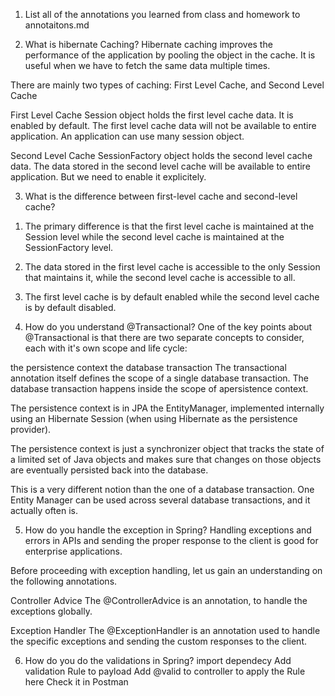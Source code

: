 1.  List all of the annotations you learned from class and homework to 
annotaitons.md

2.  What is hibernate Caching?
Hibernate caching improves the performance of the application by pooling the object in the cache. It is useful when we have to fetch the same data multiple times.

There are mainly two types of caching:
First Level Cache, and Second Level Cache

First Level Cache
Session object holds the first level cache data. It is enabled by default. The first level cache data will not be available to entire application. An application can use many session object.

Second Level Cache
SessionFactory object holds the second level cache data. The data stored in the second level cache will be available to entire application. But we need to enable it explicitely.

3.  What is the difference between first-level cache and second-level cache?
1) The primary difference is that the first level cache is maintained at the Session level while the second level cache is maintained at the SessionFactory level.

2)  The data stored in the first level cache is accessible to the only Session that maintains it, while the second level cache is accessible to all.

3) The first level cache is by default enabled while the second level cache is by default disabled.

4.  How do you understand @Transactional?
One of the key points about @Transactional is that there are two separate concepts to consider, each with it's own scope and life cycle:

the persistence context
the database transaction
The transactional annotation itself defines the scope of a single database transaction. The database transaction happens inside the scope of apersistence context.

The persistence context is in JPA the EntityManager, implemented internally using an Hibernate Session (when using Hibernate as the persistence provider).

The persistence context is just a synchronizer object that tracks the state of a limited set of Java objects and makes sure that changes on those objects are eventually persisted back into the database.

This is a very different notion than the one of a database transaction. One Entity Manager can be used across several database transactions, and it actually often is.

5.  How do you handle the exception in Spring?
Handling exceptions and errors in APIs and sending the proper response to the client is good for enterprise applications. 

Before proceeding with exception handling, let us gain an understanding on the following annotations.

Controller Advice
The @ControllerAdvice is an annotation, to handle the exceptions globally.

Exception Handler
The @ExceptionHandler is an annotation used to handle the specific exceptions and sending the custom responses to the client.

6.  How do you do the validations in Spring?
  import dependecy
  Add validation Rule to payload
  Add  @valid to controller to apply the Rule here
  Check it in Postman